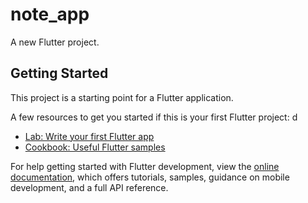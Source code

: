# note_app

A new Flutter project.

## Getting Started

This project is a starting point for a Flutter application.

A few resources to get you started if this is your first Flutter project:
d
- [Lab: Write your first Flutter app](https://docs.flutter.dev/get-started/codelab)
- [Cookbook: Useful Flutter samples](https://docs.flutter.dev/cookbook)

For help getting started with Flutter development, view the
[online documentation](https://docs.flutter.dev/), which offers tutorials,
samples, guidance on mobile development, and a full API reference.
